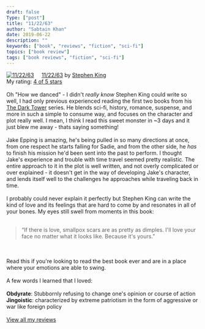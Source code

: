 ```yaml
---
draft: false
Type: ["post"]
title: "11/22/63"
author: "Sabtain Khan"
date: 2019-06-22
description: ""
keywords: ["book", "reviews", "fiction", "sci-fi"]
topics: ["book review"]
tags: ["book reviews", "fiction", "sci-fi"]
---
```



<a href="https://www.goodreads.com/book/show/10644930-11-22-63" style="float: left; padding-right: 20px"><img border="0" alt="11/22/63" src="https://i.gr-assets.com/images/S/compressed.photo.goodreads.com/books/1327876792l/10644930._SX98_.jpg" /></a><a href="https://www.goodreads.com/book/show/10644930-11-22-63">11/22/63</a> by <a href="https://www.goodreads.com/author/show/3389.Stephen_King">Stephen King</a><br/>
My rating: <a href="https://www.goodreads.com/review/show/2760015414">4 of 5 stars</a><br /><br />
Oh "How we danced" - I didn't <i>really know</i> Stephen King could write so well, I had only previous experienced reading the first two books from his <a href="https://www.goodreads.com/book/show/5091.The_Dark_Tower__The_Dark_Tower___7_" title="The Dark Tower (The Dark Tower, #7) by Stephen King" rel="nofollow">The Dark Tower</a> series. He blends sci-fi, history, romance, suspense, and more in such a simple to consume way, and focuses on the character and plot really well. I mean, I think I read this sweet monster in ~3 days and it just blew me away - thats saying something!<br /><br />Jake Epping is amazing, he's being pulled in so many directions at once, from one respect he starts falling for Sadie, and from the other side, he <i>has</i> to finish his mission he'd been sent into the past to perform. I thought Jake's experience and trouble with time travel seemed pretty realistic. The entire approach to it in the plot is well written, and not overly complicated or over explained - it doesn't get in the way of developing Jake's character, and lends itself well to the challenges he approaches while traveling back in time.<br /><br />I probably could never explain it perfectly but Stephen King can write the kind of love and its feelings that are hard to come by and resonates in all of your bones. My eyes still swell from moments in this book:<br /><br /><blockquote>“If there is love, smallpox scars are as pretty as dimples. I'll love your face no matter what it looks like. Because it's yours.” </blockquote><br /><br />Read this if you're looking to read the best book ever and are in a place where your emotions are able to swing.<br /><br />A few words I learned that I loved:<br /><br /><b>Obdyrate</b>: Stubbornly refusing to change one's opinion or course of action<br /><b>Jingoistic</b>: characterized by extreme patriotism in the form of aggressive or war like foreign policy
<br/><br/>
<a href="https://www.goodreads.com/review/list/19015356-sabtain-khan">View all my reviews</a>
